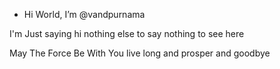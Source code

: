 - Hi World, I’m @vandpurnama


I'm Just saying hi nothing else to say nothing to see here

May The Force Be With You live long and prosper and goodbye

<!---
vandpurnama/vandpurnama is a ✨ special ✨ repository because its `README.md` (this file) appears on your GitHub profile.
You can click the Preview link to take a look at your changes.
--->
